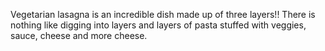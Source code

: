 Vegetarian lasagna is an incredible dish made up of three layers!!
There is nothing like digging into layers and layers of pasta stuffed with veggies, sauce, cheese and more cheese.